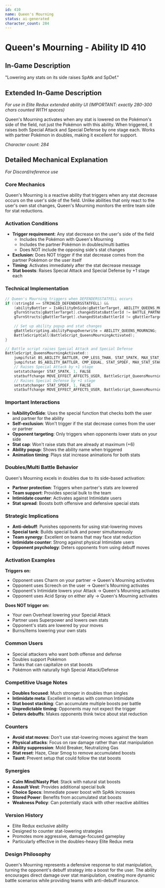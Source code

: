 ```yaml
---
id: 410
name: Queen's Mourning
status: ai-generated
character_count: 284
---
```


# Queen's Mourning - Ability ID 410

## In-Game Description
"Lowering any stats on its side raises SpAtk and SpDef."

## Extended In-Game Description
*For use in Elite Redux extended ability UI (IMPORTANT: exactly 280-300 chars counted WITH spaces)*

Queen's Mourning activates when any stat is lowered on the Pokémon's side of the field, not just the Pokémon with this ability. When triggered, it raises both Special Attack and Special Defense by one stage each. Works with partner Pokémon in doubles, making it excellent for support.

*Character count: 284*

## Detailed Mechanical Explanation
*For Discord/reference use*

### Core Mechanics
Queen's Mourning is a reactive ability that triggers when any stat decrease occurs on the user's side of the field. Unlike abilities that only react to the user's own stat changes, Queen's Mourning monitors the entire team side for stat reductions.

### Activation Conditions
- **Trigger requirement**: Any stat decrease on the user's side of the field
  - Includes the Pokémon with Queen's Mourning
  - Includes the partner Pokémon in doubles/multi battles  
  - Does NOT include the opposing side's stat changes
- **Exclusion**: Does NOT trigger if the stat decrease comes from the partner Pokémon or the user itself
- **Timing**: Activates immediately after the stat decrease message
- **Stat boosts**: Raises Special Attack and Special Defense by +1 stage each

### Technical Implementation
```c
// Queen's Mourning triggers when DEFENDERSSTATFELL occurs
if ((stringId == STRINGID_DEFENDERSSTATFELL) && 
    (abilityBattler = IsAbilityOnSide(gBattlerTarget, ABILITY_QUEENS_MOURNING)) &&
    gTurnStructs[gBattlerTarget].changedStatsBattlerId != BATTLE_PARTNER(gBattlerTarget) &&
    gTurnStructs[gBattlerTarget].changedStatsBattlerId != gBattlerTarget) {
    
    // Set up ability popup and stat changes
    gBattleScripting.abilityPopupOverwrite = ABILITY_QUEENS_MOURNING;
    BattleScriptCall(BattleScript_QueensMourningActivated);
}

// Battle script raises Special Attack and Special Defense
BattleScript_QueensMourningActivated::
    jumpifstat BS_ABILITY_BATTLER, CMP_LESS_THAN, STAT_SPATK, MAX_STAT_STAGE, BattleScript_QueensMourning_AttackUpDoAnim
    jumpifstat BS_ABILITY_BATTLER, CMP_EQUAL, STAT_SPDEF, MAX_STAT_STAGE, BattleScript_QueensMourning_End
    // Raises Special Attack by +1 stage
    setstatchanger STAT_SPATK, 1, FALSE
    statbuffchange MOVE_EFFECT_AFFECTS_USER, BattleScript_QueensMourning_DefenseUpDoAnim
    // Raises Special Defense by +1 stage  
    setstatchanger STAT_SPDEF, 1, FALSE
    statbuffchange MOVE_EFFECT_AFFECTS_USER, BattleScript_QueensMourning_End
```

### Important Interactions
- **IsAbilityOnSide**: Uses the special function that checks both the user and partner for the ability
- **Self-exclusion**: Won't trigger if the stat decrease comes from the user or partner
- **Opponent targeting**: Only triggers when opponents lower stats on your side
- **Stat cap**: Won't raise stats that are already at maximum (+6)
- **Ability popup**: Shows the ability name when triggered
- **Animation timing**: Plays stat increase animations for both stats

### Doubles/Multi Battle Behavior
Queen's Mourning excels in doubles due to its side-based activation:
- **Partner protection**: Triggers when partner's stats are lowered
- **Team support**: Provides special bulk to the team
- **Intimidate counter**: Activates against Intimidate users
- **Stat spread**: Boosts both offensive and defensive special stats

### Strategic Implications
- **Anti-debuff**: Punishes opponents for using stat-lowering moves
- **Special tank**: Builds special bulk and power simultaneously  
- **Team synergy**: Excellent on teams that may face stat reduction
- **Intimidate counter**: Strong against physical Intimidate users
- **Opponent psychology**: Deters opponents from using debuff moves

### Activation Examples
**Triggers on:**
- Opponent uses Charm on your partner → Queen's Mourning activates
- Opponent uses Screech on the user → Queen's Mourning activates  
- Opponent's Intimidate lowers your Attack → Queen's Mourning activates
- Opponent uses Acid Spray on either ally → Queen's Mourning activates

**Does NOT trigger on:**
- Your own Overheat lowering your Special Attack
- Partner uses Superpower and lowers own stats
- Opponent's stats are lowered by your moves
- Burns/items lowering your own stats

### Common Users
- Special attackers who want both offense and defense
- Doubles support Pokémon
- Tanks that can capitalize on stat boosts
- Pokémon with naturally high Special Attack/Defense

### Competitive Usage Notes
- **Doubles focused**: Much stronger in doubles than singles
- **Intimidate meta**: Excellent in metas with common Intimidate
- **Stat boost stacking**: Can accumulate multiple boosts per battle
- **Unpredictable timing**: Opponents may not expect the trigger
- **Deters debuffs**: Makes opponents think twice about stat reduction

### Counters
- **Avoid stat moves**: Don't use stat-lowering moves against the team
- **Physical attacks**: Focus on raw damage rather than stat manipulation
- **Ability suppression**: Mold Breaker, Neutralizing Gas
- **Stat reset**: Haze, Clear Smog to remove accumulated boosts
- **Taunt**: Prevent setup that could follow the stat boosts

### Synergies
- **Calm Mind/Nasty Plot**: Stack with natural stat boosts
- **Assault Vest**: Provides additional special bulk
- **Choice Specs**: Immediate power boost with SpAtk increases
- **Stored Power**: Benefits from accumulated stat boosts
- **Weakness Policy**: Can potentially stack with other reactive abilities

### Version History
- Elite Redux exclusive ability
- Designed to counter stat-lowering strategies
- Promotes more aggressive, damage-focused gameplay
- Particularly effective in the doubles-heavy Elite Redux meta

### Design Philosophy
Queen's Mourning represents a defensive response to stat manipulation, turning the opponent's debuff strategy into a boost for the user. The ability encourages direct damage over stat manipulation, creating more dynamic battle scenarios while providing teams with anti-debuff insurance.